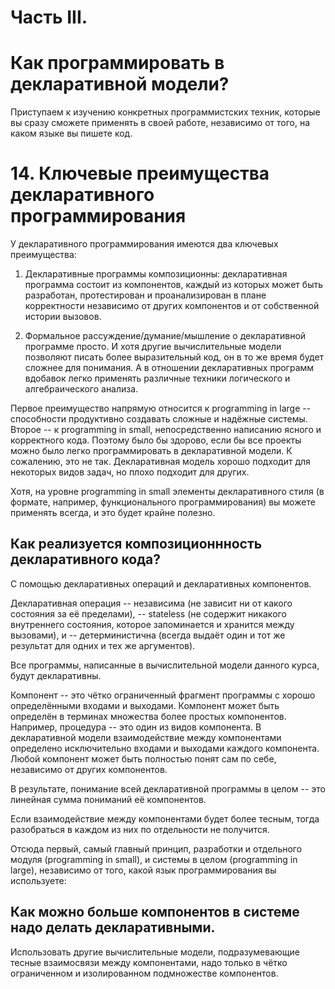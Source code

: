 # Часть III.
# Как программировать в декларативной модели?

Приступаем к изучению конкретных программистских техник, которые вы сразу сможете применять в своей работе, независимо от того, на каком языке вы пишете код.

# 14. Ключевые преимущества декларативного программирования
У декларативного программирования имеются два ключевых преимущества:

1. Декларативные программы композиционны: декларативная программа состоит из компонентов, каждый из которых может быть разработан, протестирован и проанализирован в плане корректности независимо от других компонентов и от собственной истории вызовов.

2. Формальное рассуждение/думание/мышление о декларативной программе просто. И хотя другие вычислительные модели позволяют писать более выразительный код, он в то же время будет сложнее для понимания. А в отношении декларативных программ вдобавок легко применять различные техники логического и алгебраического анализа.

Первое преимущество напрямую относится к programming in large -- способности продуктивно создавать сложные и надёжные системы. Второе -- к programming in small, непосредственно написанию ясного и корректного кода. Поэтому было бы здорово, если бы все проекты можно было легко программировать в декларативной модели. К сожалению, это не так. Декларативная модель хорошо подходит для некоторых видов задач, но плохо подходит для других.

Хотя, на уровне programming in small элементы декларативного стиля (в формате, например, функционального программирования) вы можете применять всегда, и это будет крайне полезно.

## Как реализуется композиционнность декларативного кода?

С помощью декларативных операций и декларативных компонентов.

Декларативная операция
-- независима (не зависит ни от какого состояния за её пределами),
-- stateless (не содержит никакого внутреннего состояния, которое запоминается и хранится между вызовами), и
-- детерминистична (всегда выдаёт один и тот же результат для одних и тех же аргументов).

Все программы, написанные в вычислительной модели данного курса, будут декларативны.

Компонент -- это чётко ограниченный фрагмент программы с хорошо определёнными входами и выходами. Компонент может быть определён в терминах множества более простых компонентов. Например, процедура -- это один из видов компонента.
В декларативной модели взаимодействие между компонентами определено исключительно входами и выходами каждого компонента. Любой компонент может быть полностью понят сам по себе, независимо от других компонентов.

В результате, понимание всей декларативной программы в целом -- это линейная сумма пониманий её компонентов.

Если взаимодействие между компонентами будет более тесным, тогда разобраться в каждом из них по отдельности не получится.

Отсюда первый, самый главный принцип, разработки и отдельного модуля (programming in small), и системы в целом (programming in large), независимо от того, какой язык программирования вы используете:

## Как можно больше компонентов в системе надо делать декларативными.

Использовать другие вычислительные модели, подразумевающие тесные взаимосвязи между компонентами, надо только в чётко ограниченном и изолированном подмножестве компонентов.